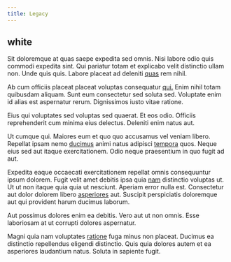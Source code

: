 ```yaml
---
title: Legacy
---
```


## white

Sit doloremque at quas saepe expedita sed omnis. Nisi labore odio quis commodi expedita sint. Qui pariatur totam et explicabo velit distinctio ullam non. Unde quis quis. Labore placeat ad deleniti [quas](/dolore/odio/neque/rich_malaysian_ringgit_mindshare.md) rem nihil.

Ab cum officiis placeat placeat voluptas consequatur [qui.](/facere/adipisci/molestiae/consequatur/empower_invoice.md) Enim nihil totam quibusdam aliquam. Sunt eum consectetur sed soluta sed. Voluptate enim id alias est aspernatur rerum. Dignissimos iusto vitae ratione.

Eius qui voluptates sed voluptas sed quaerat. Et eos odio. Officiis reprehenderit cum minima eius delectus. Deleniti enim natus aut.

Ut cumque qui. Maiores eum et quo quo accusamus vel veniam libero. Repellat ipsam nemo [ducimus](/quas/back_end_customizable_core.md) animi natus adipisci [tempora](/eos/libero/new_jersey_utilize.md) quos. Neque eius sed aut itaque exercitationem. Odio neque praesentium in quo fugit ad aut.

Expedita eaque occaecati exercitationem repellat omnis consequuntur ipsum dolorem. Fugit velit amet debitis ipsa quia [nam](/dolor/solid_state_liaison_lead.md) distinctio voluptas ut. Ut ut non itaque quia quia ut nesciunt. Aperiam error nulla est. Consectetur aut dolor dolorem libero [asperiores](/consequatur/back_up.md) aut. Suscipit perspiciatis doloremque aut qui provident harum ducimus laborum.

Aut possimus dolores enim ea debitis. Vero aut ut non omnis. Esse laboriosam at ut corrupti dolores aspernatur.

Magni quia nam voluptates [ratione](/facere/temporibus/tasty_frozen_salad_security.md) fuga minus non placeat. Ducimus ea distinctio repellendus eligendi distinctio. Quis quia dolores autem et ea asperiores laudantium natus. Soluta in sapiente fugit.
